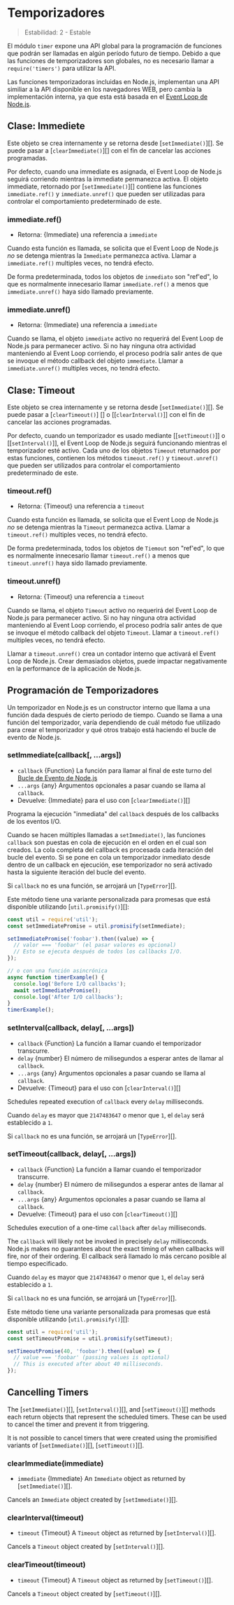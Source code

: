 # Temporizadores

<!--introduced_in=v0.10.0-->

> Estabilidad: 2 - Estable

El módulo `timer` expone una API global para la programación de funciones que podrán ser llamadas en algún período futuro de tiempo. Debido a que las funciones de temporizadores son globales, no es necesario llamar a `require('timers')` para utilizar la API.

Las funciones temporizadoras incluidas en Node.js, implementan una API similiar a la API disponible en los navegadores WEB, pero cambia la implementación interna, ya que esta está basada en el [Event Loop de Node.js](https://nodejs.org/en/docs/guides/event-loop-timers-and-nexttick).

## Clase: Immediete

Este objeto se crea internamente y se retorna desde [`setImmediate()`][]. Se puede pasar a [`clearImmediate()`][] con el fin de cancelar las acciones programadas.

Por defecto, cuando una immediate es asignada, el Event Loop de Node.js seguirá corriendo mientras la immediate permanezca activa. El objeto immediate, retornado por [`setImmediate()`][] contiene las funciones `immediate.ref()` y `immediate.unref()` que pueden ser utilizadas para controlar el comportamiento predeterminado de este.

### immediate.ref()

<!-- YAML
added: v9.7.0
-->

* Retorna: {Immediate} una referencia a `immediate`

Cuando esta función es llamada, se solicita que el Event Loop de Node.js *no* se detenga mientras la `Immediate` permanezca activa. Llamar a `immediate.ref()` multiples veces, no tendrá efecto.

De forma predeterminada, todos los objetos de `inmediato` son "ref'ed", lo que es normalmente innecesario llamar `immediate.ref()` a menos que `immediate.unref()` haya sido llamado previamente.

### immediate.unref()

<!-- YAML
added: v9.7.0
-->

* Retorna: {Immediate} una referencia a `immediate`

Cuando se llama, el objeto `immediate` activo no requerirá del Event Loop de Node.js para permanecer activo. Si no hay ninguna otra actividad manteniendo al Event Loop corriendo, el proceso podría salir antes de que se invoque el método callback del objeto `immediate`. Llamar a `immediate.unref()` multiples veces, no tendrá efecto.

## Clase: Timeout

Este objeto se crea internamente y se retorna desde [`setImmediate()`][]. Se puede pasar a [`clearTimeout()`] [] o [[`clearInterval()`]] con el fin de cancelar las acciones programadas.

Por defecto, cuando un temporizador es usado mediante [[`setTimeout()`]] o [[`setInterval()`]], el Event Loop de Node.js seguirá funcionando mientras el temporizador esté activo. Cada uno de los objetos `Timeout` returnados por estas funciones, contienen los métodos `timeout.ref()` y `timeout.unref()` que pueden ser utilizados para controlar el comportamiento predeterminado de este.

### timeout.ref()

<!-- YAML
added: v0.9.1
-->

* Retorna: {Timeout} una referencia a `timeout`

Cuando esta función es llamada, se solicita que el Event Loop de Node.js *no* se detenga mientras la `Timeout` permanezca activa. Llamar a `timeout.ref()` multiples veces, no tendrá efecto.

De forma predeterminada, todos los objetos de `Tiemout` son "ref'ed", lo que es normalmente innecesario llamar `timeout.ref()` a menos que `timeout.unref()` haya sido llamado previamente.

### timeout.unref()

<!-- YAML
added: v0.9.1
-->

* Retorna: {Timeout} una referencia a `timeout`

Cuando se llama, el objeto `Timeout` activo no requerirá del Event Loop de Node.js para permanecer activo. Si no hay ninguna otra actividad manteniendo al Event Loop corriendo, el proceso podría salir antes de que se invoque el método callback del objeto `Timeout`. Llamar a `timeout.ref()` multiples veces, no tendrá efecto.

Llamar a `timeout.unref()` crea un contador interno que activará el Event Loop de Node.js. Crear demasiados objetos, puede impactar negativamente en la performance de la aplicación de Node.js.

## Programación de Temporizadores

Un temporizador en Node.js es un constructor interno que llama a una función dada después de cierto periodo de tiempo. Cuando se llama a una función del temporizador, varía dependiendo de cuál método fue utilizado para crear el temporizador y qué otros trabajo está haciendo el bucle de evento de Node.js.

### setImmediate(callback[, ...args])

<!-- YAML
added: v0.9.1
-->

* `callback` {Function} La función para llamar al final de este turno del [Bucle de Evento de Node.js](https://nodejs.org/en/docs/guides/event-loop-timers-and-nexttick)
* `...args` {any} Argumentos opcionales a pasar cuando se llama al `callback`.
* Devuelve: {Immediate} para el uso con [`clearImmediate()`][]

Programa la ejecución "inmediata" del `callback` después de los callbacks de los eventos I/O.

Cuando se hacen múltiples llamadas a `setImmediate()`, las funciones `callback` son puestas en cola de ejecución en el orden en el cual son creados. La cola completa del callback es procesada cada iteración del bucle del evento. Si se pone en cola un temporizador inmediato desde dentro de un callback en ejecución, ese temporizador no será activado hasta la siguiente iteración del bucle del evento.

Si `callback` no es una función, se arrojará un [`TypeError`][].

Este método tiene una variante personalizada para promesas que está disponible utilizando [`util.promisify()`][]:

```js
const util = require('util');
const setImmediatePromise = util.promisify(setImmediate);

setImmediatePromise('foobar').then((value) => {
  // valor === 'foobar' (el pasar valores es opcional)
  // Esto se ejecuta después de todos los callbacks I/O.
});

// o con una función asincrónica
async function timerExample() {
  console.log('Before I/O callbacks');
  await setImmediatePromise();
  console.log('After I/O callbacks');
}
timerExample();
```

### setInterval(callback, delay[, ...args])

<!-- YAML
added: v0.0.1
-->

* `callback` {Function} La función a llamar cuando el temporizador transcurre.
* `delay` {number} El número de milisegundos a esperar antes de llamar al `callback`.
* `...args` {any} Argumentos opcionales a pasar cuando se llama al `callback`.
* Devuelve: {Timeout} para el uso con [`clearInterval()`][]

Schedules repeated execution of `callback` every `delay` milliseconds.

Cuando `delay` es mayor que `2147483647` o menor que `1`, el `delay` será establecido a `1`.

Si `callback` no es una función, se arrojará un [`TypeError`][].

### setTimeout(callback, delay[, ...args])

<!-- YAML
added: v0.0.1
-->

* `callback` {Function} La función a llamar cuando el temporizador transcurre.
* `delay` {number} El número de milisegundos a esperar antes de llamar al `callback`.
* `...args` {any} Argumentos opcionales a pasar cuando se llama al `callback`.
* Devuelve: {Timeout} para el uso con [`clearTimeout()`][]

Schedules execution of a one-time `callback` after `delay` milliseconds.

The `callback` will likely not be invoked in precisely `delay` milliseconds. Node.js makes no guarantees about the exact timing of when callbacks will fire, nor of their ordering. El callback será llamado lo más cercano posible al tiempo especificado.

Cuando `delay` es mayor que `2147483647` o menor que `1`, el `delay` será establecido a `1`.

Si `callback` no es una función, se arrojará un [`TypeError`][].

Este método tiene una variante personalizada para promesas que está disponible utilizando [`util.promisify()`][]:

```js
const util = require('util');
const setTimeoutPromise = util.promisify(setTimeout);

setTimeoutPromise(40, 'foobar').then((value) => {
  // value === 'foobar' (passing values is optional)
  // This is executed after about 40 milliseconds.
});
```

## Cancelling Timers

The [`setImmediate()`][], [`setInterval()`][], and [`setTimeout()`][] methods each return objects that represent the scheduled timers. These can be used to cancel the timer and prevent it from triggering.

It is not possible to cancel timers that were created using the promisified variants of [`setImmediate()`][], [`setTimeout()`][].

### clearImmediate(immediate)

<!-- YAML
added: v0.9.1
-->

* `immediate` {Immediate} An `Immediate` object as returned by [`setImmediate()`][].

Cancels an `Immediate` object created by [`setImmediate()`][].

### clearInterval(timeout)

<!-- YAML
added: v0.0.1
-->

* `timeout` {Timeout} A `Timeout` object as returned by [`setInterval()`][].

Cancels a `Timeout` object created by [`setInterval()`][].

### clearTimeout(timeout)

<!-- YAML
added: v0.0.1
-->

* `timeout` {Timeout} A `Timeout` object as returned by [`setTimeout()`][].

Cancels a `Timeout` object created by [`setTimeout()`][].